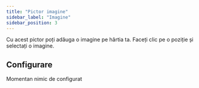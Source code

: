 ```yaml
---
title: "Pictor imagine"
sidebar_label: "Imagine"
sidebar_position: 3
---
```


Cu acest pictor poți adăuga o imagine pe hârtia ta. Faceți clic pe o poziție și selectați o imagine.

## Configurare

Momentan nimic de configurat
